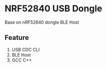 # NRF52840 USB Dongle

Base on nRF52840 dongle BLE Host

## Feature

1. USB CDC CLI
2. BLE Host
3. GCC C++
